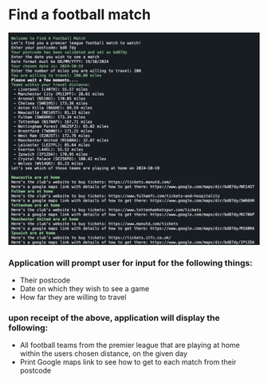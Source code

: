# Find a football match
![termial output](fafm.png)

### Application will prompt user for input for the following things:
- Their postcode
- Date on which they wish to see a game
- How far they are willing to travel

### upon receipt of the above, application will display the following:
- All football teams from the premier league that are playing at home within the users chosen distance, on the given day
- Print Google maps link to see how to get to each match from their postcode
